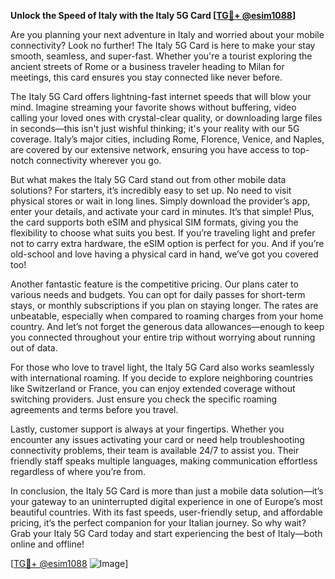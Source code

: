 **Unlock the Speed of Italy with the Italy 5G Card [[TG💪+ @esim1088](https://t.me/s/esim1088)]**

Are you planning your next adventure in Italy and worried about your mobile connectivity? Look no further! The Italy 5G Card is here to make your stay smooth, seamless, and super-fast. Whether you're a tourist exploring the ancient streets of Rome or a business traveler heading to Milan for meetings, this card ensures you stay connected like never before.

The Italy 5G Card offers lightning-fast internet speeds that will blow your mind. Imagine streaming your favorite shows without buffering, video calling your loved ones with crystal-clear quality, or downloading large files in seconds—this isn't just wishful thinking; it's your reality with our 5G coverage. Italy’s major cities, including Rome, Florence, Venice, and Naples, are covered by our extensive network, ensuring you have access to top-notch connectivity wherever you go.

But what makes the Italy 5G Card stand out from other mobile data solutions? For starters, it’s incredibly easy to set up. No need to visit physical stores or wait in long lines. Simply download the provider’s app, enter your details, and activate your card in minutes. It’s that simple! Plus, the card supports both eSIM and physical SIM formats, giving you the flexibility to choose what suits you best. If you’re traveling light and prefer not to carry extra hardware, the eSIM option is perfect for you. And if you’re old-school and love having a physical card in hand, we’ve got you covered too!

Another fantastic feature is the competitive pricing. Our plans cater to various needs and budgets. You can opt for daily passes for short-term stays, or monthly subscriptions if you plan on staying longer. The rates are unbeatable, especially when compared to roaming charges from your home country. And let’s not forget the generous data allowances—enough to keep you connected throughout your entire trip without worrying about running out of data.

For those who love to travel light, the Italy 5G Card also works seamlessly with international roaming. If you decide to explore neighboring countries like Switzerland or France, you can enjoy extended coverage without switching providers. Just ensure you check the specific roaming agreements and terms before you travel.

Lastly, customer support is always at your fingertips. Whether you encounter any issues activating your card or need help troubleshooting connectivity problems, their team is available 24/7 to assist you. Their friendly staff speaks multiple languages, making communication effortless regardless of where you’re from.

In conclusion, the Italy 5G Card is more than just a mobile data solution—it’s your gateway to an uninterrupted digital experience in one of Europe’s most beautiful countries. With its fast speeds, user-friendly setup, and affordable pricing, it’s the perfect companion for your Italian journey. So why wait? Grab your Italy 5G Card today and start experiencing the best of Italy—both online and offline!

[[TG💪+ @esim1088](https://t.me/s/esim1088) ![Image](https://i.postimg.cc/Y0z9fWf4/image.png)]